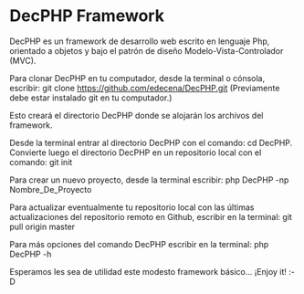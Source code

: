 DecPHP Framework
================

DecPHP es un framework de desarrollo web escrito en lenguaje Php, orientado a objetos y bajo el patrón de diseño Modelo-Vista-Controlador (MVC).

Para clonar DecPHP en tu computador, desde la terminal o cónsola, escribir: git clone https://github.com/edecena/DecPHP.git (Previamente debe estar instalado git en tu computador.)

Esto creará el directorio DecPHP donde se alojarán los archivos del framework.

Desde la terminal entrar al directorio DecPHP con el comando: cd DecPHP. Convierte luego el directorio DecPHP en un repositorio local con el comando: git init

Para crear un nuevo proyecto, desde la terminal escribir: php DecPHP -np Nombre_De_Proyecto

Para actualizar eventualmente tu repositorio local con las últimas actualizaciones del repositorio remoto en Github, escribir en la terminal: git pull origin master

Para más opciones del comando DecPHP escribir en la terminal: php DecPHP -h

Esperamos les sea de utilidad este modesto framework básico... ¡Enjoy it! :-D

